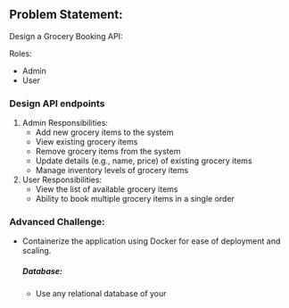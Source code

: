 ## Problem Statement:
Design a Grocery Booking API:

Roles:
- Admin
- User

### Design API endpoints

1. Admin Responsibilities:
    - Add new grocery items to the system
    - View existing grocery items
    - Remove grocery items from the system
    - Update details (e.g., name, price) of existing grocery items
    - Manage inventory levels of grocery items
2. User Responsibilities:
    - View the list of available grocery items
    - Ability to book multiple grocery items in a single order

### Advanced Challenge:
* Containerize the application using Docker for ease of deployment and scaling.
    ##### Database:
    * Use any relational database of your